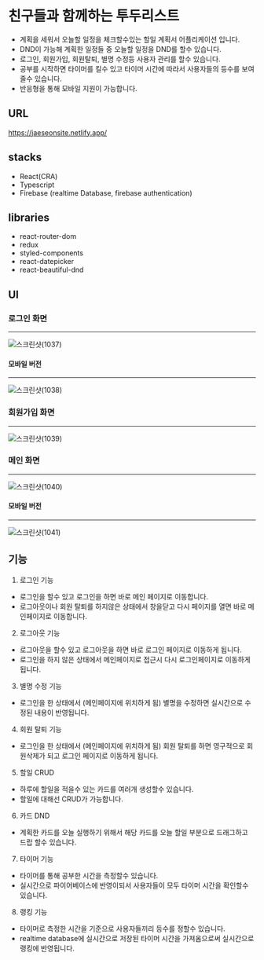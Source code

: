 # 친구들과 함께하는 투두리스트
- 계획을 세워서 오늘할 일정을 체크할수있는 할일 계획서 어플리케이션 입니다.
- DND이 가능해 계획한 일정들 중 오늘할 일정을 DND를 할수 있습니다.
- 로그인, 회원가입, 회원탈퇴, 별명 수정등 사용자 관리를 할수 있습니다.
- 공부를 시작하면 타이머를 킬수 있고 타이머 시간에 따라서 사용자들의 등수를 보여줄수 있습니다.
- 반응형을 통해 모바일 지원이 가능합니다.

## URL
https://jaeseonsite.netlify.app/

## stacks
- React(CRA)
- Typescript
- Firebase (realtime Database, firebase authentication)

## libraries
- react-router-dom
- redux
- styled-components
- react-datepicker
- react-beautiful-dnd

## UI

### 로그인 화면
---
![스크린샷(1037)](https://user-images.githubusercontent.com/67785334/109589527-cc95ce00-7b4d-11eb-891f-9e3a95e24d34.png)

#### 모바일 버전
---
![스크린샷(1038)](https://user-images.githubusercontent.com/67785334/109589855-59d92280-7b4e-11eb-917c-ea138289a778.png)

### 회원가입 화면
---
![스크린샷(1039)](https://user-images.githubusercontent.com/67785334/109589948-7bd2a500-7b4e-11eb-8d58-b31f8edd39d5.png)

### 메인 화면
---
![스크린샷(1040)](https://user-images.githubusercontent.com/67785334/109589993-8f7e0b80-7b4e-11eb-9141-5fb07421af4c.png)

#### 모바일 버전
---
![스크린샷(1041)](https://user-images.githubusercontent.com/67785334/109590082-b3d9e800-7b4e-11eb-8354-d0304cb9a481.png)

## 기능
1. 로그인 기능
- 로그인을 할수 있고 로그인을 하면 바로 메인 페이지로 이동합니다.
- 로그아웃이나 회원 탈퇴를 하지않은 상태에서 창을닫고 다시 페이지를 열면 바로 메인페이지로 이동합니다.

2. 로그아웃 기능
- 로그아웃을 할수 있고 로그아웃을 하면 바로 로그인 페이지로 이동하게 됩니다.
- 로그인을 하지 않은 상태에서 메인페이지로 접근시 다시 로그인페이지로 이동하게 됩니다.

3. 별명 수정 기능
- 로그인을 한 상태에서 (메인페이지에 위치하게 됨) 별명을 수정하면 실시간으로 수정된 내용이 반영됩니다.

4. 회원 탈퇴 기능
- 로그인을 한 상태에서 (메인페이지에 위치하게 됨) 회원 탈퇴를 하면 영구적으로 회원삭제가 되고 로그인 페이지로 이동하게 됩니다.

5. 할일 CRUD
- 하루에 할일을 적을수 있는 카드를 여러개 생성할수 있습니다.
- 할일에 대해선 CRUD가 가능합니다.

6. 카드 DND
- 계획한 카드를 오늘 실행하기 위해서 해당 카드를 오늘 할일 부분으로 드래그하고 드랍 할수 있습니다.

7. 타이머 기능
- 타이머를 통해 공부한 시간을 측정할수 있습니다.
- 실시간으로 파이어베이스에 반영이되서 사용자들이 모두 타이머 시간을 확인할수 있습니다.

8. 랭킹 기능
- 타이머로 측정한 시간을 기준으로 사용자들끼리 등수를 정할수 있습니다.
- realtime database에 실시간으로 저장된 타이머 시간을 가져옴으로써 실시간으로 랭킹에 반영됩니다.
